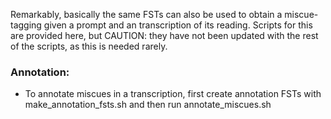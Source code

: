 Remarkably, basically the same FSTs can also be used to obtain a miscue-tagging given a prompt and an transcription of its reading. Scripts for this are provided here, but CAUTION: they have not been updated with the rest of the scripts, as this is needed rarely.

### Annotation:
- To annotate miscues in a transcription, first create annotation FSTs with make\_annotation\_fsts.sh and then run annotate\_miscues.sh
